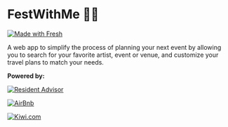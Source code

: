 # FestWithMe 🎉🛫

[![Made with Fresh](https://fresh.deno.dev/fresh-badge-dark.svg)](https://fresh.deno.dev)

A web app to simplify the process of planning your next event by allowing you to
search for your favorite artist, event or venue, and customize your travel plans
to match your needs.

**Powered by:**

[![Resident Advisor](https://i.ibb.co/47cTCRC/image-4.png)](https://www.residentadvisor.net/)

[![AirBnb](https://i.ibb.co/K2vhLmv/image-6.png)](https://www.airbnb.co.uk/)

[![Kiwi.com](https://i.ibb.co/TRy7q0c/Group-3.png)](https://kiwi.com/)

